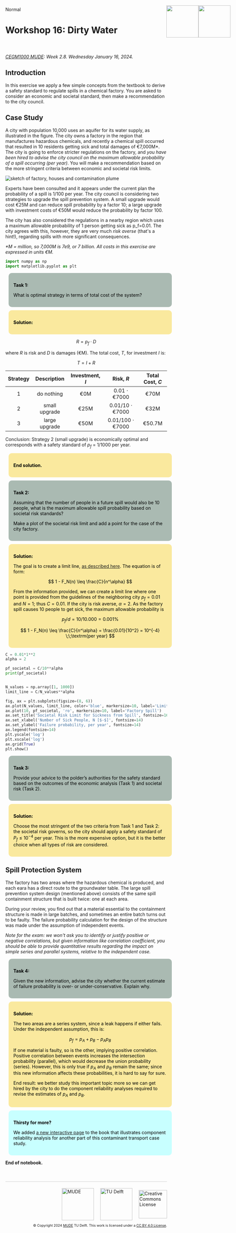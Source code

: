 <userStyle>Normal</userStyle>

# Workshop 16: Dirty Water

<h1 style="position: absolute; display: flex; flex-grow: 0; flex-shrink: 0; flex-direction: row-reverse; top: 60px;right: 30px; margin: 0; border: 0">
    <style>
        .markdown {width:100%; position: relative}
        article { position: relative }
    </style>
    <img src="https://gitlab.tudelft.nl/mude/public/-/raw/main/tu-logo/TU_P1_full-color.png" style="width:100px" />
    <img src="https://gitlab.tudelft.nl/mude/public/-/raw/main/mude-logo/MUDE_Logo-small.png" style="width:100px" />
</h1>
<h2 style="height: 10px">
</h2>

*[CEGM1000 MUDE](http://mude.citg.tudelft.nl/): Week 2.8. Wednesday January 16, 2024.*


## Introduction

In this exercise we apply a few simple concepts from the textbook to derive a safety standard to regulate spills in a chemical factory. You are asked to consider an economic and societal standard, then make a recommendation to the city council.

## Case Study

A city with population 10,000 uses an aquifer for its water supply, as illustrated in the figure. The city owns a factory in the region that manufactures hazardous chemicals, and recently a chemical spill occurred that resulted in 10 residents getting sick and total damages of  €7,000M*. The city is going to enforce stricter regulations on the factory, and _you have been hired to advise the city council on the maximum allowable probability of a spill occurring (per year)_. You will make a recommendation based on the more stringent criteria between economic and societal risk limits.

![sketch of factory, houses and contamination plume](./sketch.png)

Experts have been consulted and it appears under the current plan the probability of a spill is 1/100 per year. The city council is considering two strategies to upgrade the spill prevention system. A small upgrade would cost €25M and can reduce spill probability by a factor 10; a large upgrade with investment costs of €50M would reduce the probability by factor 100.

The city has also considered the regulations in a nearby region which uses a maximum allowable probability of 1 person getting sick as p_f=0.01. The city agrees with this, however, they are very much _risk averse_ (that's a hint!), regarding spills with more significant consequences.

_*M = million, so 7,000M is 7e9, or 7 billion. All costs in this exercise are expressed in units €M._

```python
import numpy as np
import matplotlib.pyplot as plt
```

<div style="background-color:#AABAB2; color: black; vertical-align: middle; padding:15px; margin: 10px; border-radius: 10px; width: 95%">
<p>
<b>Task 1:</b>  

What is optimal strategy in terms of total cost of the system?
</p>
</div>

<div style="background-color:#FAE99E; color: black; vertical-align: middle; padding:15px; margin: 10px; border-radius: 10px; width: 95%">
<p>
<b>Solution:</b>   
</p>
</div>

$$
R = p_f \cdot D
$$

where $R$ is risk and $D$ is damages (€M). The total cost, $T$, for investment $I$ is:

$$
T = I + R
$$

| Strategy | Description | Investment, $I$ | Risk, $R$ | Total Cost, $C$ |
| :---: | :---: | :---: | :---: | :---: |
| 1 | do nothing | €0M | 0.01 $\cdot$ €7000 | €70M |
| 2 | small upgrade | €25M | 0.01/10 $\cdot$ €7000 | €32M |
| 3 | large upgrade | €50M | 0.01/100 $\cdot$ €7000 | €50.7M |

Conclusion: Strategy 2 (small upgrade) is economically optimal and corresponds with a safety standard of $p_f$ = 1/1000 per year.

<div style="background-color:#FAE99E; color: black; vertical-align: middle; padding:15px; margin: 10px; border-radius: 10px; width: 95%">
<p>
<b>End solution.</b>   
</p>
</div>


<div style="background-color:#AABAB2; color: black; vertical-align: middle; padding:15px; margin: 10px; border-radius: 10px; width: 95%">
<p>
<b>Task 2:</b>  

Assuming that the number of people in a future spill would also be 10 people, what is the maximum allowable spill probability based on societal risk standards?

Make a plot of the societal risk limit and add a point for the case of the city factory.
    
</p>
</div>


<div style="background-color:#FAE99E; color: black; vertical-align: middle; padding:15px; margin: 10px; border-radius: 10px; width: 95%">
<p>
<b>Solution:</b>   

The goal is to create a limit line, <a href="https://mude.citg.tudelft.nl/book/pd/risk-evaluation/safety-standards.html#limits-for-individual-and-societal-risk" target="_blank">as described here</a>. The equation is of form:
    
$$
1 - F_N(n) \leq \frac{C}{n^\alpha}
$$
    
From the information provided, we can create a limit line where one point is provided from the guidelines of the neighboring city $p_f=0.01$ and $N=1$; thus $C=0.01$. If the city is risk averse, $\alpha=2$. As the factory spill causes 10 people to get sick, the maximum allowable probability is
    
$$
p_f/d=10/10.000=0.001\%
$$
    
$$
1 - F_N(n) \leq \frac{C}{n^\alpha} = \frac{0.01}{10^2} = 10^{-4} \;\;\textrm{per year}
$$
</p>
</div>

```python
C = 0.01*1**2
alpha = 2

pf_societal = C/10**alpha
print(pf_societal)


N_values = np.array([1, 1000])
limit_line = C/N_values**alpha

fig, ax = plt.subplots(figsize=(8, 6))
ax.plot(N_values, limit_line, color='blue', markersize=10, label='Limit Line')
ax.plot(10, pf_societal, 'ro', markersize=10, label='Factory Spill')
ax.set_title('Societal Risk Limit for Sickness from Spill', fontsize=16)
ax.set_xlabel('Number of Sick People, N [$-$]', fontsize=14)
ax.set_ylabel('Failure probability, per year', fontsize=14)
ax.legend(fontsize=14)
plt.yscale('log')
plt.xscale('log')
ax.grid(True)
plt.show()
```

<div style="background-color:#AABAB2; color: black; vertical-align: middle; padding:15px; margin: 10px; border-radius: 10px; width: 95%">
<p>
<b>Task 3:</b>  

Provide your advice to the polder’s authorities for the safety standard based on the outcomes of the economic analysis (Task 1) and societal risk (Task 2).

</p>
</div>


<div style="background-color:#FAE99E; color: black; vertical-align: middle; padding:15px; margin: 10px; border-radius: 10px; width: 95%">
<p>
<b>Solution:</b>   

Choose the most stringent of the two criteria from Task 1 and Task 2: the societal risk governs, so the city should apply a safety standard of $P_f \leq 10^{-4}$ per year. This is the more expensive option, but it is the better choice when all types of risk are considered.
</p>
</div>


## Spill Protection System

The factory has two areas where the hazardous chemical is produced, and each eara has a direct route to the groundwater table. The large spill prevention system design (mentioned above) consists of the same spill containment structure that is built twice: one at each area.

During your review, you find out that a material essential to the containment structure is made in large batches, and sometimes an entire batch turns out to be faulty. The failure probability calculation for the design of the structure was made under the assumption of independent events.

_Note for the exam: we won't ask you to identify or justify positive or negative correlations, but given information like correlation coefficient, you should be able to provide quantitative results regarding the impact on simple series and parallel systems, relative to the independent case._



<div style="background-color:#AABAB2; color: black; vertical-align: middle; padding:15px; margin: 10px; border-radius: 10px; width: 95%">
<p>
<b>Task 4:</b>  

Given the new information, advise the city whether the current estimate of failure probability is over- or under-conservative. Explain why.

</p>
</div>


<div style="background-color:#FAE99E; color: black; vertical-align: middle; padding:15px; margin: 10px; border-radius: 10px; width: 95%">
<p>
<b>Solution:</b>   

The two areas are a series system, since a leak happens if either fails. Under the independent assumption, this is:

$$
p_f = p_A + p_B - p_A p_B
$$
    
If one material is faulty, so is the other, implying positive correlation. Positive correlation between events increases the intersection probability (parallel), which would decrease the union probability (series). However, this is only true if $p_A$ and $p_B$ remain the same; since this new information affects these probabilities, it is hard to say for sure.
    
End result: we better study this important topic more so we can get hired by the city to do the component reliability analyses required to revise the estimates of $p_A$ and $p_B$.

</p>
</div>


<div style="background-color:#C8FFFF; color: black; vertical-align: middle; padding:15px; margin: 10px; border-radius: 10px; width: 95%">
<p>
<b>Thirsty for more?</b>   

We added <a href="https://mude.citg.tudelft.nl/book/pd/reliability-component/contamination.html" target="_blank">a new interactive page</a> to the book that illustrates component reliability analysis for another part of this contaminant transport case study.
</p>
</div>


**End of notebook.**

<div style="margin-top: 50px; padding-top: 20px; border-top: 1px solid #ccc;">
  <div style="display: flex; justify-content: flex-end; gap: 20px; align-items: center;">
    <a rel="MUDE" href="http://mude.citg.tudelft.nl/">
      <img alt="MUDE" style="width:100px; height:auto;" src="https://gitlab.tudelft.nl/mude/public/-/raw/main/mude-logo/MUDE_Logo-small.png" />
    </a>
    <a rel="TU Delft" href="https://www.tudelft.nl/en/ceg">
      <img alt="TU Delft" style="width:100px; height:auto;" src="https://gitlab.tudelft.nl/mude/public/-/raw/main/tu-logo/TU_P1_full-color.png" />
    </a>
    <a rel="license" href="http://creativecommons.org/licenses/by/4.0/">
      <img alt="Creative Commons License" style="width:88px; height:auto;" src="https://i.creativecommons.org/l/by/4.0/88x31.png" />
    </a>
  </div>
  <div style="font-size: 75%; margin-top: 10px; text-align: right;">
    &copy; Copyright 2024 <a rel="MUDE" href="http://mude.citg.tudelft.nl/">MUDE</a> TU Delft. 
    This work is licensed under a <a rel="license" href="http://creativecommons.org/licenses/by/4.0/">CC BY 4.0 License</a>.
  </div>
</div>

